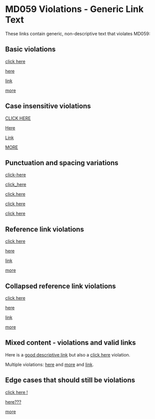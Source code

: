 # MD059 Violations - Generic Link Text

These links contain generic, non-descriptive text that violates MD059:

## Basic violations

[click here](https://example.com)

[here](https://example.com/page)

[link](document.pdf)

[more](additional-info.html)

## Case insensitive violations

[CLICK HERE](https://example.com)

[Here](another-page.html)

[Link](some-document.pdf)

[MORE](extras.html)

## Punctuation and spacing variations

[click-here](https://example.com)

[click_here](page.html)

[click.here](document.pdf)

[click   here](spaced.html)

[  click here  ](padded.html)

## Reference link violations

[click here][ref1]

[here][ref2]

[link][ref3]

[more][ref4]

[ref1]: https://example.com
[ref2]: page.html
[ref3]: document.pdf
[ref4]: extras.html

## Collapsed reference link violations

[click here][]

[here][]

[link][]

[more][]

[click here]: https://example.com
[here]: page.html
[link]: document.pdf
[more]: extras.html

## Mixed content - violations and valid links

Here is a [good descriptive link](https://example.com) but also a [click here](bad-link.html) violation.

Multiple violations: [here](page1.html) and [more](page2.html) and [link](page3.html).

## Edge cases that should still be violations

[click here !](https://example.com)

[here???](question.html)

[   more   ](extra-spaces.html)